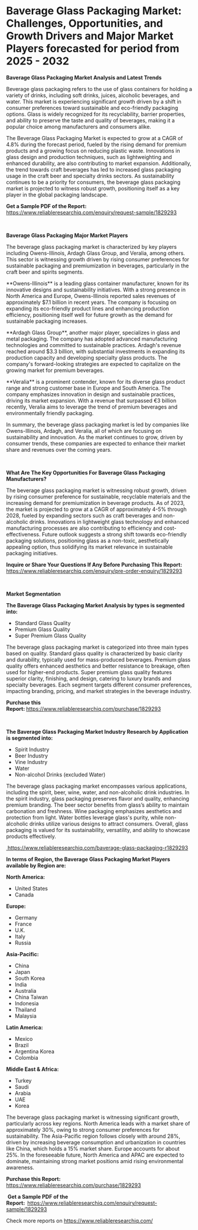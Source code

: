 <p><h1>Baverage Glass Packaging Market: Challenges, Opportunities, and Growth Drivers and Major Market Players forecasted for period from 2025 - 2032</h1></p><p><strong>Baverage Glass Packaging Market Analysis and Latest Trends</strong></p>
<p><p>Beverage glass packaging refers to the use of glass containers for holding a variety of drinks, including soft drinks, juices, alcoholic beverages, and water. This market is experiencing significant growth driven by a shift in consumer preferences toward sustainable and eco-friendly packaging options. Glass is widely recognized for its recyclability, barrier properties, and ability to preserve the taste and quality of beverages, making it a popular choice among manufacturers and consumers alike.</p><p>The Beverage Glass Packaging Market is expected to grow at a CAGR of 4.8% during the forecast period, fueled by the rising demand for premium products and a growing focus on reducing plastic waste. Innovations in glass design and production techniques, such as lightweighting and enhanced durability, are also contributing to market expansion. Additionally, the trend towards craft beverages has led to increased glass packaging usage in the craft beer and specialty drinks sectors. As sustainability continues to be a priority for consumers, the beverage glass packaging market is projected to witness robust growth, positioning itself as a key player in the global packaging landscape.</p></p>
<p><strong>Get a Sample PDF of the Report:&nbsp;</strong> <a href="https://www.reliableresearchiq.com/enquiry/request-sample/1829293?utm_campaign=2251&utm_medium=2&utm_source=Github&utm_content=ia&utm_term=09022025&utm_id=baverage-glass-packaging">https://www.reliableresearchiq.com/enquiry/request-sample/1829293</a></p>
<p>&nbsp;</p>
<p><strong>Baverage Glass Packaging Major Market Players</strong></p>
<p><p>The beverage glass packaging market is characterized by key players including Owens-Illinois, Ardagh Glass Group, and Veralia, among others. This sector is witnessing growth driven by rising consumer preferences for sustainable packaging and premiumization in beverages, particularly in the craft beer and spirits segments.</p><p>**Owens-Illinois** is a leading glass container manufacturer, known for its innovative designs and sustainability initiatives. With a strong presence in North America and Europe, Owens-Illinois reported sales revenues of approximately $7.1 billion in recent years. The company is focusing on expanding its eco-friendly product lines and enhancing production efficiency, positioning itself well for future growth as the demand for sustainable packaging increases.</p><p>**Ardagh Glass Group**, another major player, specializes in glass and metal packaging. The company has adopted advanced manufacturing technologies and committed to sustainable practices. Ardagh's revenue reached around $3.3 billion, with substantial investments in expanding its production capacity and developing specialty glass products. The company's forward-looking strategies are expected to capitalize on the growing market for premium beverages.</p><p>**Veralia** is a prominent contender, known for its diverse glass product range and strong customer base in Europe and South America. The company emphasizes innovation in design and sustainable practices, driving its market expansion. With a revenue that surpassed €3 billion recently, Veralia aims to leverage the trend of premium beverages and environmentally friendly packaging.</p><p>In summary, the beverage glass packaging market is led by companies like Owens-Illinois, Ardagh, and Veralia, all of which are focusing on sustainability and innovation. As the market continues to grow, driven by consumer trends, these companies are expected to enhance their market share and revenues over the coming years.</p></p>
<p>&nbsp;</p>
<p><strong>What Are The Key Opportunities For Baverage Glass Packaging Manufacturers?</strong></p>
<p><p>The beverage glass packaging market is witnessing robust growth, driven by rising consumer preference for sustainable, recyclable materials and the increasing demand for premiumization in beverage products. As of 2023, the market is projected to grow at a CAGR of approximately 4-5% through 2028, fueled by expanding sectors such as craft beverages and non-alcoholic drinks. Innovations in lightweight glass technology and enhanced manufacturing processes are also contributing to efficiency and cost-effectiveness. Future outlook suggests a strong shift towards eco-friendly packaging solutions, positioning glass as a non-toxic, aesthetically appealing option, thus solidifying its market relevance in sustainable packaging initiatives.</p></p>
<p><strong>Inquire or Share Your Questions If Any Before Purchasing This Report:</strong> <a href="https://www.reliableresearchiq.com/enquiry/pre-order-enquiry/1829293?utm_campaign=2251&utm_medium=2&utm_source=Github&utm_content=ia&utm_term=09022025&utm_id=baverage-glass-packaging">https://www.reliableresearchiq.com/enquiry/pre-order-enquiry/1829293</a></p>
<p>&nbsp;</p>
<p><strong>Market Segmentation</strong></p>
<p><strong>The Baverage Glass Packaging Market Analysis by types is segmented into:</strong></p>
<p><ul><li>Standard Glass Quality</li><li>Premium Glass Quality</li><li>Super Premium Glass Quality</li></ul></p>
<p><p>The beverage glass packaging market is categorized into three main types based on quality. Standard glass quality is characterized by basic clarity and durability, typically used for mass-produced beverages. Premium glass quality offers enhanced aesthetics and better resistance to breakage, often used for higher-end products. Super premium glass quality features superior clarity, finishing, and design, catering to luxury brands and specialty beverages. Each segment targets different consumer preferences, impacting branding, pricing, and market strategies in the beverage industry.</p></p>
<p><strong>Purchase this Report:&nbsp;</strong><a href="https://www.reliableresearchiq.com/purchase/1829293?utm_campaign=2251&utm_medium=2&utm_source=Github&utm_content=ia&utm_term=09022025&utm_id=baverage-glass-packaging">https://www.reliableresearchiq.com/purchase/1829293</a></p>
<p>&nbsp;</p>
<p><strong>The Baverage Glass Packaging Market Industry Research by Application is segmented into:</strong></p>
<p><ul><li>Spirit Industry</li><li>Beer Industry</li><li>Vine Industry</li><li>Water</li><li>Non-alcohol Drinks (excluded Water)</li></ul></p>
<p><p>The beverage glass packaging market encompasses various applications, including the spirit, beer, wine, water, and non-alcoholic drink industries. In the spirit industry, glass packaging preserves flavor and quality, enhancing premium branding. The beer sector benefits from glass’s ability to maintain carbonation and freshness. Wine packaging emphasizes aesthetics and protection from light. Water bottles leverage glass's purity, while non-alcoholic drinks utilize various designs to attract consumers. Overall, glass packaging is valued for its sustainability, versatility, and ability to showcase products effectively.</p></p>
<p><a href="https://www.reliableresearchiq.com/baverage-glass-packaging-r1829293?utm_campaign=2251&utm_medium=2&utm_source=Github&utm_content=ia&utm_term=09022025&utm_id=baverage-glass-packaging">&nbsp;https://www.reliableresearchiq.com/baverage-glass-packaging-r1829293</a></p>
<p><strong>In terms of Region, the Baverage Glass Packaging Market Players available by Region are:</strong></p>
<p>
    <p> <strong> North America: </strong>
        <ul>
            <li>United States</li>
            <li>Canada</li>
        </ul>
        </p> 
    <p> <strong> Europe: </strong>
        <ul>
            <li>Germany</li>
            <li>France</li>
            <li>U.K.</li>
            <li>Italy</li>
            <li>Russia</li>
        </ul>
        </p> 
    <p> <strong> Asia-Pacific: </strong>
        <ul>
            <li>China</li>
            <li>Japan</li>
            <li>South Korea</li>
            <li>India</li>
            <li>Australia</li>
            <li>China Taiwan</li>
            <li>Indonesia</li>
            <li>Thailand</li>
            <li>Malaysia</li>
        </ul>
        </p> 
    <p> <strong> Latin America: </strong>
        <ul>
            <li>Mexico</li>
            <li>Brazil</li>
            <li>Argentina Korea</li>
            <li>Colombia</li>
        </ul>
        </p> 
    <p> <strong> Middle East & Africa: </strong>
        <ul>
            <li>Turkey</li>
            <li>Saudi</li>
            <li>Arabia</li>
            <li>UAE</li>
            <li>Korea</li>
        </ul>
    </p>
    </p>
<p><p>The beverage glass packaging market is witnessing significant growth, particularly across key regions. North America leads with a market share of approximately 30%, owing to strong consumer preferences for sustainability. The Asia-Pacific region follows closely with around 28%, driven by increasing beverage consumption and urbanization in countries like China, which holds a 15% market share. Europe accounts for about 25%. In the foreseeable future, North America and APAC are expected to dominate, maintaining strong market positions amid rising environmental awareness.</p></p>
<p><strong>Purchase this Report: </strong><a href="https://www.reliableresearchiq.com/purchase/1829293?utm_campaign=2251&utm_medium=2&utm_source=Github&utm_content=ia&utm_term=09022025&utm_id=baverage-glass-packaging">https://www.reliableresearchiq.com/purchase/1829293</a></p>
<p>&nbsp;<strong>Get a Sample PDF of the Report:&nbsp;&nbsp;</strong><a href="https://www.reliableresearchiq.com/enquiry/request-sample/1829293?utm_campaign=2251&utm_medium=2&utm_source=Github&utm_content=ia&utm_term=09022025&utm_id=baverage-glass-packaging">https://www.reliableresearchiq.com/enquiry/request-sample/1829293</a></p>
<p><strong></strong></p>
<p>Check more reports on <a href="https://www.reliableresearchiq.com/?utm_campaign=2251&utm_medium=2&utm_source=Github&utm_content=ia&utm_term=09022025&utm_id=baverage-glass-packaging">https://www.reliableresearchiq.com/</a></p>